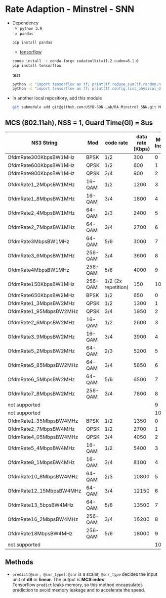 
# Rate Adaption - Minstrel - SNN
* Dependency
    * `python 3.9`
    * `pandas`
    ```sh
    pip install pandas
    ```
    * [tensorflow](https://www.tensorflow.org/install/pip#windows-wsl2_1)
    ```sh
    conda install -c conda-forge cudatoolkit=11.2 cudnn=8.1.0
    pip install tensorflow
    ```
    test
    ```sh
    python -c "import tensorflow as tf; print(tf.reduce_sum(tf.random.normal([1000, 1000])))"
    python -c "import tensorflow as tf; print(tf.config.list_physical_devices('GPU'))"
    ```
* In another local repositiory, add this module
    ```sh
    git submodule add git@github.com:USYD-SDN-Lab/RA_Minstrel_SNN.git Modules/RA_Minstrel_SNN
    ```

## MCS (802.11ah), NSS = 1, Guard Time(GI) = 8us

| NS3 String              | Mod     | code rate           | data rate (Kbps) | MCS Index | Bandwidth | LeTian MCS |
|-------------------------|---------|---------------------|------------------|-----------|-----------|------------|
| OfdmRate300KbpsBW1MHz   | BPSK    | 1/2                 | 300              | 0         | 1MHz      | MCS1_0     |
| OfdmRate600KbpsBW1MHz   | QPSK    | 1/2                 | 600              | 1         | 1MHz      | MCS1_1     |
| OfdmRate900KbpsBW1MHz   | QPSK    | 3/4                 | 900              | 2         | 1MHz      | MCS1_2     |
| OfdmRate1_2MbpsBW1MHz   | 16-QAM  | 1/2                 | 1200             | 3         | 1MHz      | MCS1_3     |
| OfdmRate1_8MbpsBW1MHz   | 16-QAM  | 3/4                 | 1800             | 4         | 1MHz      | MCS1_4     |
| OfdmRate2_4MbpsBW1MHz   | 64-QAM  | 2/3                 | 2400             | 5         | 1MHz      | MCS1_5     |
| OfdmRate2_7MbpsBW1MHz   | 64-QAM  | 3/4                 | 2700             | 6         | 1MHz      | MCS1_6     |
| OfdmRate3MbpsBW1MHz     | 64-QAM  | 5/6                 | 3000             | 7         | 1MHz      | MCS1_7     |
| OfdmRate3_6MbpsBW1MHz   | 256-QAM | 3/4                 | 3600             | 8         | 1MHz      | MCS1_8     |
| OfdmRate4MbpsBW1MHz     | 256-QAM | 5/6                 | 4000             | 9         | 1MHz      | MCS1_9     |
| OfdmRate150KbpsBW1MHz   | 256-QAM | 1/2 (2x repetition) | 150              | 10        | 1MHz      | MCS1_10    |
| OfdmRate650KbpsBW2MHz   | BPSK    | 1/2                 | 650              | 0         | 2MHz      | MCS2_0     |
| OfdmRate1_3MbpsBW2MHz   | QPSK    | 1/2                 | 1300             | 1         | 2MHz      | MCS2_1     |
| OfdmRate1_95MbpsBW2MHz  | QPSK    | 3/4                 | 1950             | 2         | 2MHz      | MCS2_2     |
| OfdmRate2_6MbpsBW2MHz   | 16-QAM  | 1/2                 | 2600             | 3         | 2MHz      | MCS2_3     |
| OfdmRate3_9MbpsBW2MHz   | 16-QAM  | 3/4                 | 3900             | 4         | 2MHz      | MCS2_4     |
| OfdmRate5_2MbpsBW2MHz   | 64-QAM  | 2/3                 | 5200             | 5         | 2MHz      | MCS2_5     |
| OfdmRate5_85MbpsBW2MHz  | 64-QAM  | 3/4                 | 5850             | 6         | 2MHz      | MCS2_6     |
| OfdmRate6_5MbpsBW2MHz   | 64-QAM  | 5/6                 | 6500             | 7         | 2MHz      | MCS2_7     |
| OfdmRate7_8MbpsBW2MHz   | 256-QAM | 3/4                 | 7800             | 8         | 2MHz      | MCS2_8     |
| not supported           |         |                     |                  | 9         | 2MHz      |            |
| not supported           |         |                     |                  | 10        | 2MHz      |            |
| OfdmRate1_35MbpsBW4MHz  | BPSK    | 1/2                 | 1350             | 0         | 4MHz      | MCS4_0     |
| OfdmRate2_7MbpsBW4MHz   | QPSK    | 1/2                 | 2700             | 1         | 4MHz      | MCS4_1     |
| OfdmRate4_05MbpsBW4MHz  | QPSK    | 3/4                 | 4050             | 2         | 4MHz      | MCS4_2     |
| OfdmRate5_4MbpsBW4MHz   | 16-QAM  | 1/2                 | 5400             | 3         | 4MHz      | MCS4_3     |
| OfdmRate8_1MbpsBW4MHz   | 16-QAM  | 3/4                 | 8100             | 4         | 4MHz      | MCS4_4     |
| OfdmRate10_8MbpsBW4MHz  | 64-QAM  | 2/3                 | 10800            | 5         | 4MHz      | MCS4_5     |
| OfdmRate12_15MbpsBW4MHz | 64-QAM  | 3/4                 | 12150            | 6         | 4MHz      | MCS4_6     |
| OfdmRate13_5bpsBW4MHz   | 64-QAM  | 5/6                 | 13500            | 7         | 4MHz      | MCS4_7     |
| OfdmRate16_2MbpsBW4MHz  | 256-QAM | 3/4                 | 16200            | 8         | 4MHz      | MCS4_8     |
| OfdmRate18MbpsBW4MHz    | 256-QAM | 5/6                 | 18000            | 9         | 4MHz      | MCS4_9     |
| not supported           |         |                     |                  | 10        | 4MHz      | MCS4_10    |

## Methods
* `predict(@snr, @snr_type)`: `@snr` is a scalar, `@snr_type` decides the input unit of **dB** or **linear**. The output is **MCS index**<br>
Tensorflow `predict` leaks memory, so this method encapsulates prediction to avoid memory leakage and to accelerate the speed.